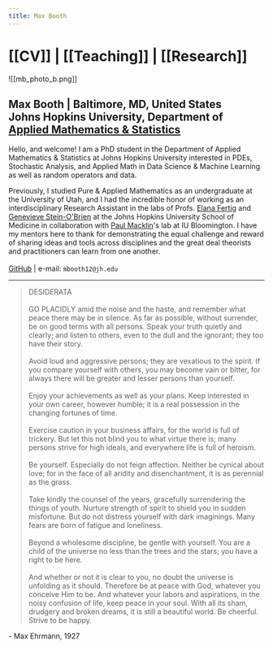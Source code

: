 ```yaml
---
title: Max Booth
---
```


# [[CV]] | [[Teaching]] | [[Research]]


![[mb_photo_b.png]]
## Max Booth | Baltimore, MD, United States<br> Johns Hopkins University, Department of [Applied Mathematics & Statistics](https://engineering.jhu.edu/ams/)

Hello, and welcome! I am a PhD student in the Department of Applied Mathematics & Statistics at Johns Hopkins University interested in PDEs, Stochastic Analysis, and Applied Math in Data Science & Machine Learning as well as random operators and data. 

Previously, I studied Pure & Applied Mathematics as an undergraduate at the University of Utah, and I had the incredible honor of working as an interdisciplinary Research Assistant in the labs of Profs. [Elana Fertig](https://fertiglab.com) and [Genevieve Stein-O'Brien](https://www.steinobrienlab.org/people.html) at the Johns Hopkins University School of Medicine in collaboration with [Paul Macklin](http://mathcancer.org)'s lab at IU Bloomington. I have my mentors here to thank for demonstrating the equal challenge and reward of sharing ideas and tools across disciplines and the great deal theorists and practitioners can learn from one another.<br><br>
[GitHub](https://github.com/Maxyte) | e-mail: `mbooth12@jh.edu`
___

> DESIDERATA<br><br>
> GO PLACIDLY amid the noise and the haste, and remember what peace there may be in silence. As far as possible, without surrender, be on good terms with all persons.
> Speak your truth quietly and clearly; and listen to others, even to the dull and the ignorant; they too have their story.<br><br>
> Avoid loud and aggressive persons; they are vexatious to the spirit. If you compare yourself with others, you may become vain or bitter, for always there will be greater and lesser persons than yourself.<br><br>
> Enjoy your achievements as well as your plans. Keep interested in your own career, however humble; it is a real possession in the changing fortunes of time.<br><br>
> Exercise caution in your business affairs, for the world is full of trickery. But let this not blind you to what virtue there is; many persons strive for high ideals, and everywhere life is full of heroism.<br><br>
> Be yourself. Especially do not feign affection. Neither be cynical about love; for in the face of all aridity and disenchantment, it is as perennial as the grass.<br><br>
> Take kindly the counsel of the years, gracefully surrendering the things of youth.
> Nurture strength of spirit to shield you in sudden misfortune. But do not distress yourself with dark imaginings. Many fears are born of fatigue and loneliness.<br><br>
> Beyond a wholesome discipline, be gentle with yourself. You are a child of the universe no less than the trees and the stars; you have a right to be here.<br><br>
> And whether or not it is clear to you, no doubt the universe is unfolding as it should. Therefore be at peace with God, whatever you conceive Him to be. And whatever your labors and aspirations, in the noisy confusion of life, keep peace in your soul. With all its sham, drudgery and broken dreams, it is still a beautiful world. Be cheerful. Strive to be happy.

\- Max Ehrmann, 1927